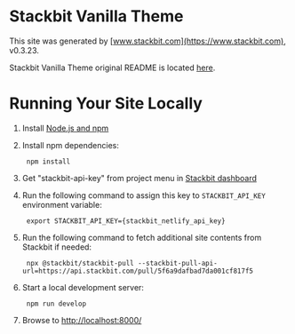 # Stackbit Vanilla Theme

This site was generated by [www.stackbit.com](https://www.stackbit.com), v0.3.23.

Stackbit Vanilla Theme original README is located [here](./README.theme.md).

# Running Your Site Locally

1. Install [Node.js and npm](https://nodejs.org/en/)

1. Install npm dependencies:

        npm install

1. Get "stackbit-api-key" from project menu in [Stackbit dashboard](https://app.stackbit.com/dashboard)

1. Run the following command to assign this key to `STACKBIT_API_KEY` environment variable:

        export STACKBIT_API_KEY={stackbit_netlify_api_key}

1. Run the following command to fetch additional site contents from Stackbit if needed:

        npx @stackbit/stackbit-pull --stackbit-pull-api-url=https://api.stackbit.com/pull/5f6a9dafbad7da001cf817f5

1. Start a local development server:

        npm run develop

1. Browse to [http://localhost:8000/](http://localhost:8000/)
